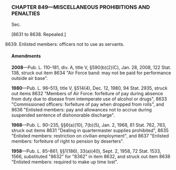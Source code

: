 ### **CHAPTER 849—MISCELLANEOUS PROHIBITIONS AND PENALTIES** ###

Sec.

[8631 to 8638. Repealed.]

8639. Enlisted members: officers not to use as servants.

#### Amendments ####

**2008**—Pub. L. 110–181, div. A, title V, §590(b)(2)(C), Jan. 28, 2008, 122 Stat. 138, struck out item 8634 "Air Force band: may not be paid for performance outside air base".

**1980**—Pub. L. 96–513, title V, §514(4), Dec. 12, 1980, 94 Stat. 2935, struck out items 8632 "Members of Air Force: forfeiture of pay during absence from duty due to disease from intemperate use of alcohol or drugs", 8633 "Commissioned officers: forfeiture of pay when dropped from rolls", and 8636 "Enlisted members: pay and allowances not to accrue during suspended sentence of dishonorable discharge".

**1968**—Pub. L. 90–235, §§6(a)(10), 7(b)(5), Jan. 2, 1968, 81 Stat. 762, 763, struck out items 8631 "Dealing in quartermaster supplies prohibited", 8635 "Enlisted members: restriction on civilian employment", and 8637 "Enlisted members: forfeiture of right to pension by deserters".

**1958**—Pub. L. 85–861, §§1(186), 33(a)(40), Sept. 2, 1958, 72 Stat. 1533, 1566, substituted "8632" for "8362" in item 8632, and struck out item 8638 "Enlisted members: required to make up time lost".